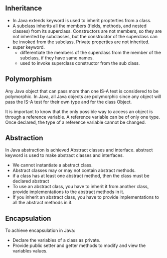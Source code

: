  ## Inheritance
 - In Java extends keyword is used to inherit propterties from a class.
 - A subclass inherits all the members (fields, methods, and nested classes) from its superclass. Constructors are not members, so they are not inherited by subclasses, but the constructor of the superclass can be invoked from the subclass. Private properties are not inherited.
 - super keyword.
    - differentiate the members of the superclass from the member of the subclass, if they have same names.
    - used to invoke superclass constructor from the sub class.

## Polymorphism
Any Java object that can pass more than one IS-A test is considered to be polymorphic. In Java, all Java objects are polymorphic since any object will pass the IS-A test for their own type and for the class Object.

It is important to know that the only possible way to access an object is through a reference variable. A reference variable can be of only one type. Once declared, the type of a reference variable cannot be changed.

## Abstraction
In Java abstraction is achieved Abstract classes and interface.
abstract keyword is used to make abstract classes and interfaces.
- We cannot instantiate a abstract class.
- Abstract classes may or may not contain abstract methods.
- if a class has at least one abstract method, then the class must be declared abstract
- To use an abstract class, you have to inherit it from another class, provide implementations to the abstract methods in it.
- If you inherit an abstract class, you have to provide implementations to all the abstract methods in it.

## Encapsulation
To achieve encapsulation in Java:
- Declare the variables of a class as private.
- Provide public setter and getter methods to modify and view the variables values.